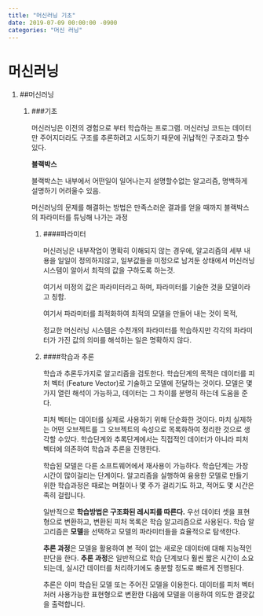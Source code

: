 ```yaml
---
title: "머신러닝 기초"
date: 2019-07-09 00:00:00 -0900
categories: "머신 러닝"
---
```




# 머신러닝

1. ##머신러닝

   1. ###기초

      머신러닝은 이전의 경험으로 부터 학습하는 프로그램. 머신러닝 코드는 데이터만 주어지더라도 구조를 추론하려고 시도하기 때문에 귀납적인 구조라고 할수있다.

      **블랙박스**

      블랙박스는 내부에서 어떤일이 일어나는지 설명할수없는 알고리즘, 명백하게 설명하기 어려울수 있음. 

      머신러닝의 문제를 해결하는 방법은 만족스러운 결과를 얻을 때까지 블랙박스의 파라미터를 튜닝해 나가는 과정

      1. ####파라미터 

         머신러닝은 내부작업이 명확히 이해되지 않는 경우에, 알고리즘의 세부 내용을 일일이 정의하지않고, 일부값들을 미정으로 남겨둔 상태에서 머신러닝 시스템이 알아서 최적의 값을 구하도록 하는것.

         여기서 미정의 값은 파라미터라고 하며, 파라미터를 기술한 것을 모델이라고 칭함.

         여기서 파라미터를 최적화하여 최적의 모델을 만들어 내는 것이 목적, 

         정교한 머신러닝 시스템은 수천개의 파라미터를 학습하지만 각각의 파라미터가 가진 값의 의미를 해석하는 일은 명확하지 않다.

      2. ####학습과 추론

         학습과 추론두가지로 알고리즘을 검토한다. 학습단계의 목적은 데이터를 피처 벡터 (Feature Vector)로 기술하고 모델에 전달하는 것이다. 모델은 몇 가지 열린 해석이 가능하고, 데이터는 그 차이를 분명히 하는데 도움을 준다. 

         피처 벡터는 데이터를 실제로 사용하기 위해 단순화한 것이다. 마치 실제하는 어떤 오브젝트를  그 오브젝트의 속성으로 목록화하여 정리한 것으로 생각할 수있다. 
         학습단계와 추록단계에서는 직접적인 데이터가 아니라 피처 벡터에 의존하여 학습과 추론을 진행한다.

         학습된 모델은 다른 소프트웨어에서 재사용이 가능하다. 학습단계는 가장 시간이 많이걸리는 단계이다. 알고리즘을 실행하여 융용한 모델로 만들기 위한 학습과정은 때로는 며칠이나 몇 주가 걸리기도 하고, 적어도 몇 시간은 족히 걸립니다. 

         일반적으로 **학습방법은 구조화된 레시피를 따른다.** 우선 데이터 셋을 표현형으로 변환하고, 변환된 피처 목록은 학습 알고리즘으로 사용된다. 학습 알고리즘은 **모델**을 선택하고 모델의 파라미터들을 효율적으로 탐색한다.

         **추론 과정**은 모델을 활용하여 본 적이 없는 새로운 데이터에 대해 지능적인 판단을 한다. **추론 과정**은 일반적으로 학습 단계보다 훨씬 짧은 시간이 소요되는데, 실시간 데이터를 처리하기에도 충분할 정도로 빠르게 진행된다.

         추론은 이미 학습된 모델 또는 주어진 모델을 이용한다. 데이터를 피처 벡터처러 사용가능한 표현형으로 변환한 다음에 모델을 이용하여 의도한 결괏값을 출력합니다.